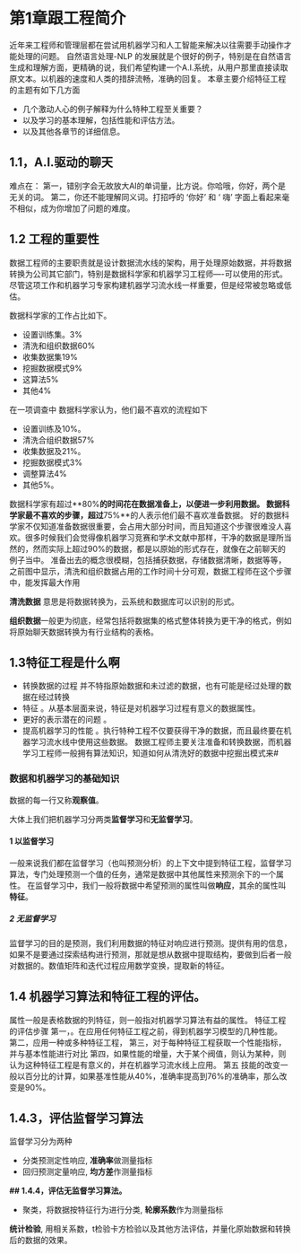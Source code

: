 # 第1章跟工程简介

近年来工程师和管理层都在尝试用机器学习和人工智能来解决以往需要手动操作才能处理的问题。
自然语言处理-NLP 的发展就是个很好的例子，特别是在自然语言生成和理解方面，更精确的说，我们希望构建一个A.I.系统，从用户那里直接读取原文本。以机器的速度和人类的措辞流畅，准确的回复。
本章主要介绍特征工程的主题有如下几方面
* 几个激动人心的例子解释为什么特种工程至关重要？
* 以及学习的基本理解，包括性能和评估方法。
* 以及其他各章节的详细信息。

## 1.1，A.I.驱动的聊天
难点在：
第一，错别字会无故放大AI的单词量，比方说。你哈哦，你好，两个是无关的词。
第二，你还不能理解同义词。打招呼的 ‘你好’ 和 ‘ 嗨’ 字面上看起来毫不相似，成为你增加了问题的难度。
## 1.2 工程的重要性
数据工程师的主要职责就是设计数据流水线的架构，用于处理原始数据，并将数据转换为公司其它部门，特别是数据科学家和机器学习工程师—-可以使用的形式。
尽管这项工作和机器学习专家构建机器学习流水线一样重要，但是经常被忽略或低估。

数据科学家的工作占比如下。
* 设置训练集。3%
* 清洗和组织数据60%
* 收集数据集19%
* 挖掘数据模式9%
* 这算法5%
* 其他4%

在一项调查中 数据科学家认为，他们最不喜欢的流程如下
* 设置训练及10%。
* 清洗合组织数据57%
* 收集数据及21%。
* 挖掘数据模式3%
* 调整算法4%
* 其他5%。

数据科学家有超过**80%**的时间花在数据准备上，以便进一步利用数据。
数据科学家最不喜欢的步骤，超过**75%**的人表示他们最不喜欢准备数据。
好的数据科学家不仅知道准备数据很重要，会占用大部分时间，而且知道这个步骤很难没人喜欢。很多时候我们会觉得像机器学习竞赛和学术文献中那样，干净的数据是理所当然的，然而实际上超过90%的数据，都是以原始的形式存在，就像在之前聊天的例子当中。
准备出去的概念很模糊，包括捕获数据，存储数据清晰，数据等等，之前图中显示，清洗和组织数据占用的工作时间十分可观，数据工程师在这个步骤中，能发挥最大作用

**清洗数据**  意思是将数据转换为，云系统和数据库可以识别的形式。

**组织数据**一般更为彻底，经常包括将数据集的格式整体转换为更干净的格式，例如将原始聊天数据转换为有行业结构的表格。
## 1.3特征工程是什么啊
* 转换数据的过程  并不特指原始数据和未过滤的数据，也有可能是经过处理的数据在经过转换
* 特征 。从基本层面来说，特征是对机器学习过程有意义的数据属性。
* 更好的表示潜在的问题 。
* 提高机器学习的性能 。执行特种工程不仅要获得干净的数据，而且最终要在机器学习流水线中使用这些数据。
数据工程师主要关注准备和转换数据，而机器学习工程师一般拥有算法知识，知道如何从清洗好的数据中挖掘出模式来#
### 数据和机器学习的基础知识
数据的每一行又称**观察值**。

大体上我们把机器学习分两类**监督学习**和**无监督学习**。

#### 1 以监督学习
一般来说我们都在监督学习（也叫预测分析）的上下文中提到特征工程，监督学习算法，专门处理预测一个值的任务，通常是数据中其他属性来预测余下的一个属性。
在监督学习中，我们一般将数据中希望预测的属性叫做**响应**，其余的属性叫**特征**。
##### 2 无监督学习
监督学习的目的是预测，我们利用数据的特征对响应进行预测。提供有用的信息，如果不是要通过探索结构进行预测，那就是想从数据中提取结构，要做到后者一般对数据的。数值矩阵和迭代过程应用数学变换，提取新的特征。
## 1.4 机器学习算法和特征工程的评估。
属性一般是表格数据的列特征，则一般指对机器学习算法有益的属性。
特征工程的评估步骤
第一，。在应用任何特征工程之前，得到机器学习模型的几种性能。
第二，应用一种或多种特征工程，
第三，对于每种特征工程获取一个性能指标，并与基本性能进行对比
第四，如果性能的增量，大于某个阀值，则认为某种，则认为这种特征工程是有意义的，并在机器学习流水线上应用。
第五 技能的改变一般以百分比的计算，如果基准性能从40%，准确率提高到76%的准确率，那么改变是90%。
## 1.4.3，评估监督学习算法

监督学习分为两种
* 分类预测定性响应, **准确率**做测量指标
* 回归预测定量响应, **均方差**作测量指标

**## 1.4.4，评估无监督学习算法。**

* 聚类，将数据按特征行为进行分类, **轮廓系数**作为测量指标

**统计检验**, 用相关系数，t检验卡方检验以及其他方法评估，并量化原始数据和转换后的数据的效果。
